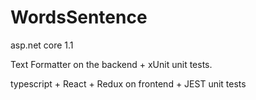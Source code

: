 # WordsSentence

asp.net core 1.1

Text Formatter on the backend + xUnit unit tests.

typescript + React + Redux on frontend + JEST unit tests
